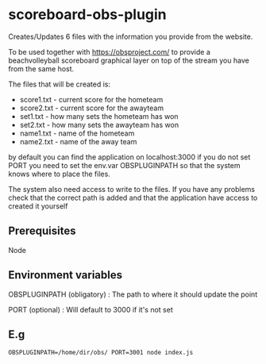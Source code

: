 scoreboard-obs-plugin
========================

Creates/Updates 6 files with the information you provide from the website. 

To be used together with https://obsproject.com/ to provide a beachvolleyball scoreboard graphical layer on top of the stream you have from the same host. 

The files that will be created is:

* score1.txt  - current score for the hometeam
* score2.txt - current score for the awayteam
* set1.txt - how many sets the hometeam has won
* set2.txt - how many sets the awayteam has won
* name1.txt - name of the hometeam
* name2.txt - name of the away team

by default you can find the application on localhost:3000 if you do not set PORT
you need to set the env.var OBSPLUGINPATH so that the system knows where to place the files. 

The system also need access to write to the files. If you have any problems check that the correct path is added and that the application have access to created it yourself

## Prerequisites
Node


## Environment variables

OBSPLUGINPATH (obligatory) : The path to where it should update the point

PORT (optional) : Will default to 3000 if it's not set


## E.g

`OBSPLUGINPATH=/home/dir/obs/ PORT=3001 node index.js`
